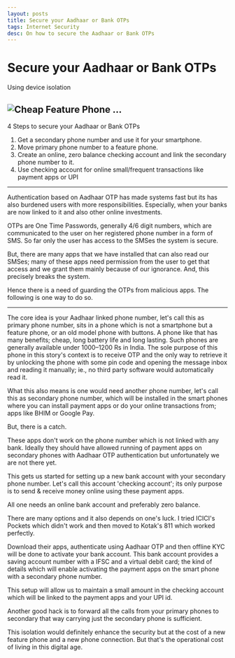 ```yaml
---
layout: posts
title: Secure your Aadhaar or Bank OTPs
tags: Internet Security
desc: On how to secure the Aadhaar or Bank OTPs
---
```


# Secure your Aadhaar or Bank OTPs

Using device isolation

![Cheap Feature Phone ...](https://raw.githubusercontent.com/yogeshpowar/blog/main/images/aadhaar.jpg)
![]()
---

4 Steps to secure your Aadhaar or Bank OTPs

1. Get a secondary phone number and use it for your smartphone.
2. Move primary phone number to a feature phone.
3. Create an online, zero balance checking account and link the secondary phone
   number to it.
4. Use checking account for online small/frequent transactions like payment apps
   or UPI

---

Authentication based on Aadhaar OTP has made systems fast but its has also
burdened users with more responsibilities. Especially, when your banks are now
linked to it and also other online investments.

OTPs are One Time Passwords, generally 4/6 digit numbers, which are communicated
to the user on her registered phone number in a form of SMS. So far only the
user has access to the SMSes the system is secure.

But, there are many apps that we have installed that can also read our SMSes;
many of these apps need permission from the user to get that access and we grant
them mainly because of our ignorance. And, this precisely breaks the system.

Hence there is a need of guarding the OTPs from malicious apps. The following is
one way to do so.

---

The core idea is your Aadhaar linked phone number, let's call this as primary
phone number, sits in a phone which is not a smartphone but a feature phone, or
an old model phone with buttons. A phone like that has many benefits; cheap,
long battery life and long lasting. Such phones are generally available under
1000–1200 Rs in India. The sole purpose of this phone in this story's context is
to receive OTP and the only way to retrieve it by unlocking the phone with some
pin code and opening the message inbox and reading it manually; ie., no third
party software would automatically read it.

What this also means is one would need another phone number, let's call this as
secondary phone number, which will be installed in the smart phones where you
can install payment apps or do your online transactions from; apps like BHIM or
Google Pay.

But, there is a catch.

These apps don't work on the phone number which is not linked with any bank.
Ideally they should have allowed running of payment apps on secondary phones
with Aadhaar OTP authentication but unfortunately we are not there yet.

This gets us started for setting up a new bank account with your secondary phone
number. Let's call this account 'checking account'; its only purpose is to send
& receive money online using these payment apps.

All one needs an online bank account and preferably zero balance.

There are many options and it also depends on one's luck. I tried ICICI's
Pockets which didn't work and then moved to Kotak's 811 which worked perfectly.

Download their apps, authenticate using Aadhaar OTP and then offline KYC will be
done to activate your bank account. This bank account provides a saving account
number with a IFSC and a virtual debit card; the kind of details which will
enable activating the payment apps on the smart phone with a secondary phone
number.

This setup will allow us to maintain a small amount in the checking account
which will be linked to the payment apps and your UPI id.

Another good hack is to forward all the calls from your primary phones to
secondary that way carrying just the secondary phone is sufficient.

This isolation would definitely enhance the security but at the cost of a new
feature phone and a new phone connection. But that's the operational cost of
living in this digital age.

